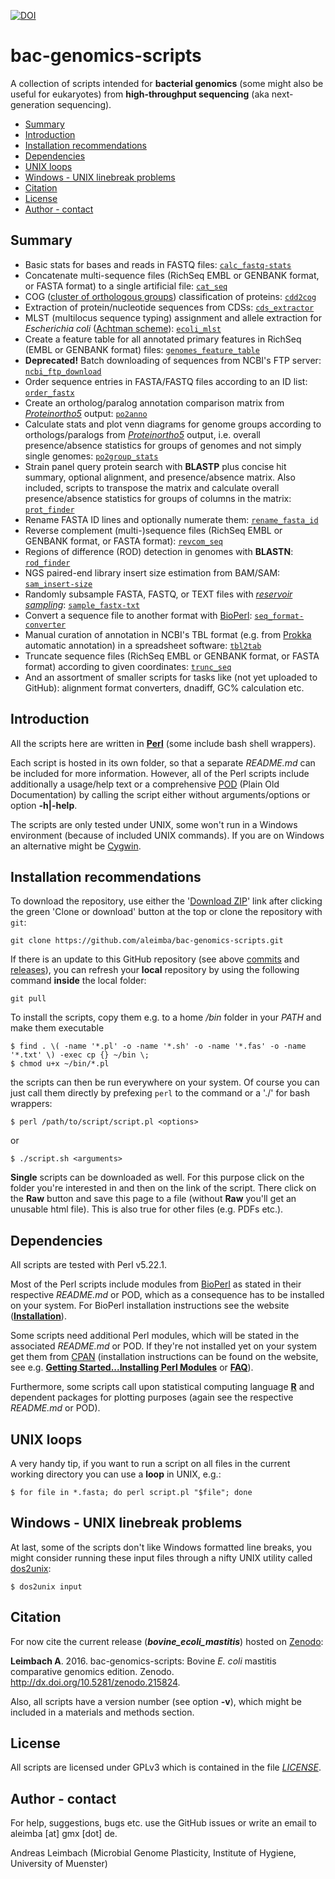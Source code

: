 [![DOI](https://zenodo.org/badge/DOI/10.5281/zenodo.215824.svg)](http://dx.doi.org/10.5281/zenodo.215824)

bac-genomics-scripts
====================

A collection of scripts intended for **bacterial genomics** (some might also be useful for eukaryotes) from **high-throughput sequencing** (aka next-generation sequencing).

* [Summary](#summary)
* [Introduction](#introduction)
* [Installation recommendations](#installation-recommendations)
* [Dependencies](#dependencies)
* [UNIX loops](#unix-loops)
* [Windows - UNIX linebreak problems](#windows---unix-linebreak-problems)
* [Citation](#citation)
* [License](#license)
* [Author - contact](#author---contact)

## Summary

* Basic stats for bases and reads in FASTQ files: [`calc_fastq-stats`](/calc_fastq-stats)
* Concatenate multi-sequence files (RichSeq EMBL or GENBANK format, or FASTA format) to a single artificial file: [`cat_seq`](/cat_seq)
* COG ([cluster of orthologous groups](http://www.ncbi.nlm.nih.gov/COG/)) classification of proteins: [`cdd2cog`](/cdd2cog)
* Extraction of protein/nucleotide sequences from CDSs: [`cds_extractor`](/cds_extractor)
* MLST (multilocus sequence typing) assignment and allele extraction for *Escherichia coli* ([Achtman scheme](http://mlst.warwick.ac.uk/mlst/)): [`ecoli_mlst`](/ecoli_mlst)
* Create a feature table for all annotated primary features in RichSeq (EMBL or GENBANK format) files: [`genomes_feature_table`](/genomes_feature_table)
* **Deprecated!** Batch downloading of sequences from NCBI's FTP server: [`ncbi_ftp_download`](/ncbi_ftp_download)
* Order sequence entries in FASTA/FASTQ files according to an ID list: [`order_fastx`](/order_fastx)
* Create an ortholog/paralog annotation comparison matrix from [*Proteinortho5*](http://www.bioinf.uni-leipzig.de/Software/proteinortho/) output: [`po2anno`](/po2anno)
* Calculate stats and plot venn diagrams for genome groups according to orthologs/paralogs from [*Proteinortho5*](http://www.bioinf.uni-leipzig.de/Software/proteinortho/) output, i.e. overall presence/absence statistics for groups of genomes and not simply single genomes: [`po2group_stats`](/po2group_stats)
* Strain panel query protein search with **BLASTP** plus concise hit summary, optional alignment, and presence/absence matrix. Also included, scripts to transpose the matrix and calculate overall presence/absence statistics for groups of columns in the matrix: [`prot_finder`](/prot_finder)
* Rename FASTA ID lines and optionally numerate them: [`rename_fasta_id`](/rename_fasta_id)
* Reverse complement (multi-)sequence files (RichSeq EMBL or GENBANK format, or FASTA format): [`revcom_seq`](/revcom_seq)
* Regions of difference (ROD) detection in genomes with **BLASTN**: [`rod_finder`](/rod_finder)
* NGS paired-end library insert size estimation from BAM/SAM: [`sam_insert-size`](/sam_insert-size)
* Randomly subsample FASTA, FASTQ, or TEXT files with [*reservoir sampling*](https://en.wikipedia.org/wiki/Reservoir_sampling): [`sample_fastx-txt`](/sample_fastx-txt)
* Convert a sequence file to another format with [BioPerl](http://www.bioperl.org): [`seq_format-converter`](/seq_format-converter)
* Manual curation of annotation in NCBI's TBL format (e.g. from [Prokka](http://www.vicbioinformatics.com/software.prokka.shtml) automatic annotation) in a spreadsheet software: [`tbl2tab`](/tbl2tab)
* Truncate sequence files (RichSeq EMBL or GENBANK format, or FASTA format) according to given coordinates: [`trunc_seq`](/trunc_seq)
* And an assortment of smaller scripts for tasks like (not yet uploaded to GitHub): alignment format converters, dnadiff, GC% calculation etc.

## Introduction

All the scripts here are written in [**Perl**](https://www.perl.org/) (some include bash shell wrappers).

Each script is hosted in its own folder, so that a separate *README.md* can be included for more information. However, all of the Perl scripts include additionally a usage/help text or a comprehensive [POD](http://perldoc.perl.org/perlpod.html) (Plain Old Documentation) by calling the script either without arguments/options or option **-h|-help**.

The scripts are only tested under UNIX, some won't run in a Windows environment (because of included UNIX commands). If you are on Windows an alternative might be [Cygwin](http://cygwin.com/).

## Installation recommendations

To download the repository, use either the '[Download ZIP](https://github.com/aleimba/bac-genomics-scripts/archive/master.zip)' link after clicking the green 'Clone or download' button at the top or clone the repository with `git`:

    git clone https://github.com/aleimba/bac-genomics-scripts.git

If there is an update to this GitHub repository (see above [commits](https://github.com/aleimba/bac-genomics-scripts/commits/master) and [releases](https://github.com/aleimba/bac-genomics-scripts/releases)), you can refresh your **local** repository by using the following command **inside** the local folder:

    git pull

To install the scripts, copy them e.g. to a home */bin* folder in your *PATH* and make them executable

    $ find . \( -name '*.pl' -o -name '*.sh' -o -name '*.fas' -o -name '*.txt' \) -exec cp {} ~/bin \;
    $ chmod u+x ~/bin/*.pl

the scripts can then be run everywhere on your system. Of course you can just call them directly by prefexing `perl` to the command or a './' for bash wrappers:

    $ perl /path/to/script/script.pl <options>

or

    $ ./script.sh <arguments>

**Single** scripts can be downloaded as well. For this purpose click on the folder you're interested in and then on the link of the script. There click on the **Raw** button and save this page to a file (without **Raw** you'll get an unusable html file). This is also true for other files (e.g. PDFs etc.).

## Dependencies

All scripts are tested with Perl v5.22.1.

Most of the Perl scripts include modules from [BioPerl](http://www.bioperl.org) as stated in their respective *README.md* or POD, which as a consequence has to be installed on your system. For BioPerl installation instructions see the website ([**Installation**](http://bioperl.org/INSTALL.html)).

Some scripts need additional Perl modules, which will be stated in the associated *README.md* or POD. If they're not installed yet on your system get them from [CPAN](http://www.cpan.org/) (installation instructions can be found on the website, see e.g. [**Getting Started...Installing Perl Modules**](http://www.cpan.org/modules/INSTALL.html) or [**FAQ**](http://www.cpan.org/misc/cpan-faq.html#How_install_Perl_modules)).

Furthermore, some scripts call upon statistical computing language [**R**](http://www.r-project.org/) and dependent packages for plotting purposes (again see the respective *README.md* or POD).

## UNIX loops

A very handy tip, if you want to run a script on all files in the current working directory you can use a **loop** in UNIX, e.g.:

    $ for file in *.fasta; do perl script.pl "$file"; done

## Windows - UNIX linebreak problems

At last, some of the scripts don't like Windows formatted line breaks, you might consider running these input files through a nifty UNIX utility called [dos2unix](http://dos2unix.sourceforge.net/):

    $ dos2unix input

## Citation
For now cite the current release (***bovine_ecoli_mastitis***) hosted on [Zenodo](https://zenodo.org/):

**Leimbach A**. 2016. bac-genomics-scripts: Bovine *E. coli* mastitis comparative genomics edition. Zenodo. <http://dx.doi.org/10.5281/zenodo.215824>.

Also, all scripts have a version number (see option **-v**), which might be included in a materials and methods section.

## License

All scripts are licensed under GPLv3 which is contained in the file [*LICENSE*](./LICENSE).

## Author - contact
For help, suggestions, bugs etc. use the GitHub issues or write an email to aleimba [at] gmx [dot] de.

Andreas Leimbach (Microbial Genome Plasticity, Institute of Hygiene, University of Muenster)
